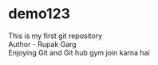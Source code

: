 # demo123
This is my first git repository
<br>
Author - Rupak Garg
<br>
Enjoying Git and Git hub
gym join karna hai